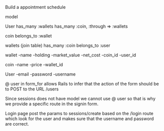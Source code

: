 Build a appointment schedule

model

User
  has_many :wallets
  has_many :coin, :through => :wallets

coin
belongs_to :wallet


wallets (join table)
has_many :coin
belongs_to :user

wallet
-name
-holding
-market_value
-net_cost
-coin_id
-user_id

coin
-name
-price
-wallet_id

User
-email
-password
-username

@ user in form_for allows Rails to infer that the action of the form should be to POST to the URL /users

Since sessions does not have model we cannot use @ user so that is why we provide a specific route in the signin form.

Login page post the params to sessions/create based on the /login route which look for the user and makes sure that the username and password are correct.  
